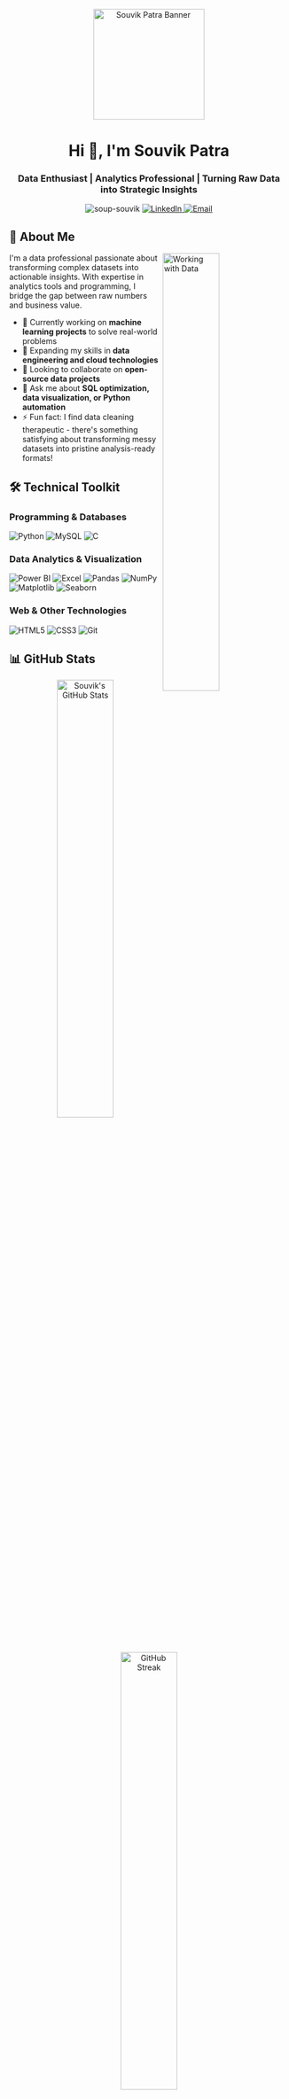<p align="center">
    <img width="200" src="https://github.com/thompsonemerson/thompsonemerson/raw/master/cover-thompson.png" alt="Souvik Patra Banner">
</p>
<h1 align="center">Hi 👋, I'm Souvik Patra</h1>
<h3 align="center">Data Enthusiast | Analytics Professional | Turning Raw Data into Strategic Insights</h3>

<p align="center">
  <img src="https://komarev.com/ghpvc/?username=soup-souvik&label=Profile%20views&color=0e75b6&style=flat" alt="soup-souvik" />
  <a href="https://linkedin.com/in/souvikpatra8240">
    <img src="https://img.shields.io/badge/LinkedIn-Connect-blue?style=flat&logo=linkedin" alt="LinkedIn"/>
  </a>
  <a href="mailto:patrasouvik009@gmail.com">
    <img src="https://img.shields.io/badge/Email-Contact%20Me-red?style=flat&logo=gmail" alt="Email"/>
  </a>
</p>

## 🚀 About Me

<img width="45%" align="right" alt="Working with Data" src="https://raw.githubusercontent.com/onimur/.github/master/.resources/git-header.svg">

I'm a data professional passionate about transforming complex datasets into actionable insights. With expertise in analytics tools and programming, I bridge the gap between raw numbers and business value.

- 🔭 Currently working on **machine learning projects** to solve real-world problems
- 🌱 Expanding my skills in **data engineering and cloud technologies**
- 👯 Looking to collaborate on **open-source data projects**
- 💬 Ask me about **SQL optimization, data visualization, or Python automation**
- ⚡ Fun fact: I find data cleaning therapeutic - there's something satisfying about transforming messy datasets into pristine analysis-ready formats!

## 🛠️ Technical Toolkit

### Programming & Databases
<p>
  <img src="https://img.shields.io/badge/Python-3776AB?logo=python&logoColor=white" alt="Python">
  <img src="https://img.shields.io/badge/MySQL-4479A1?logo=mysql&logoColor=white" alt="MySQL">
  <img src="https://img.shields.io/badge/C-A8B9CC?logo=c&logoColor=black" alt="C">
</p>

### Data Analytics & Visualization
<p>
  <img src="https://img.shields.io/badge/Power_BI-F2C811?logo=powerbi&logoColor=black" alt="Power BI">
  <img src="https://img.shields.io/badge/Excel-217346?logo=microsoftexcel&logoColor=white" alt="Excel">
  <img src="https://img.shields.io/badge/Pandas-150458?logo=pandas&logoColor=white" alt="Pandas">
  <img src="https://img.shields.io/badge/NumPy-013243?logo=numpy&logoColor=white" alt="NumPy">
  <img src="https://img.shields.io/badge/Matplotlib-11557C?logo=python&logoColor=white" alt="Matplotlib">
  <img src="https://img.shields.io/badge/Seaborn-5B8AC6?logo=python&logoColor=white" alt="Seaborn">
</p>

### Web & Other Technologies
<p>
  <img src="https://img.shields.io/badge/HTML5-E34F26?logo=html5&logoColor=white" alt="HTML5">
  <img src="https://img.shields.io/badge/CSS3-1572B6?logo=css3&logoColor=white" alt="CSS3">
  <img src="https://img.shields.io/badge/Git-F05032?logo=git&logoColor=white" alt="Git">
</p>

## 📊 GitHub Stats

<div align="center">
  <img width="45%" src="https://github-readme-stats.vercel.app/api?username=soup-souvik&show_icons=true&theme=radical" alt="Souvik's GitHub Stats">
  <img width="45%" src="https://github-readme-streak-stats.herokuapp.com/?user=soup-souvik&theme=radical" alt="GitHub Streak">
</div>

<div align="center">
  <img width="45%" src="https://github-readme-stats.vercel.app/api/top-langs/?username=soup-souvik&layout=compact&theme=radical" alt="Top Languages">
</div>

## 📫 Let's Connect
<p align="center">
  <a href="https://linkedin.com/in/souvikpatra8240">
    <img src="https://img.icons8.com/color/48/000000/linkedin.png" alt="LinkedIn"/>
  </a>
  <a href="mailto:patrasouvik009@gmail.com">
    <img src="https://img.icons8.com/color/48/000000/gmail.png" alt="Email"/>
  </a>
</p>
